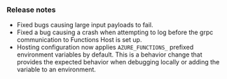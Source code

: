 ### Release notes
<!-- Please add your release notes in the following format:
- My change description (#PR/#issue)
-->
- Fixed bugs causing large input payloads to fail.
- Fixed a bug causing a crash when attempting to log before the grpc communication to Functions Host is set up.
- Hosting configuration now applies `AZURE_FUNCTIONS_` prefixed environment variables by default.
This is a behavior change that provides the expected behavior when debugging locally or adding the variable to an environment.
